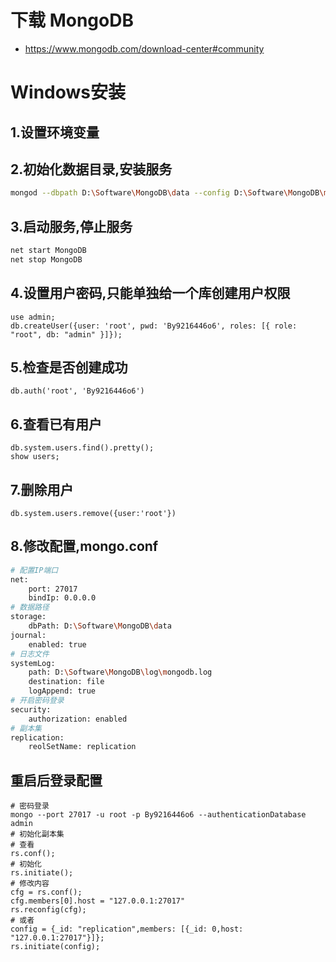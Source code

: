 # 下载 MongoDB
- https://www.mongodb.com/download-center#community

# Windows安装
## 1.设置环境变量
## 2.初始化数据目录,安装服务
```sh
mongod --dbpath D:\Software\MongoDB\data --config D:\Software\MongoDB\mongo.conf --logpath D:\Software\MongoDB\log\mongodb.log --logappend --install --serviceName "MongoDB"
```
## 3.启动服务,停止服务
```sh
net start MongoDB
net stop MongoDB
```
## 4.设置用户密码,只能单独给一个库创建用户权限
```mongojs
use admin;
db.createUser({user: 'root', pwd: 'By9216446o6', roles: [{ role: "root", db: "admin" }]});
```
## 5.检查是否创建成功
```mongojs
db.auth('root', 'By9216446o6')
```
## 6.查看已有用户
```mongojs
db.system.users.find().pretty();
show users;
```
## 7.删除用户
```mongojs
db.system.users.remove({user:'root'})
```
## 8.修改配置,mongo.conf
```sh
# 配置IP端口
net:
	port: 27017
	bindIp: 0.0.0.0
# 数据路径
storage:
	dbPath: D:\Software\MongoDB\data
journal:
	enabled: true
# 日志文件
systemLog:
	path: D:\Software\MongoDB\log\mongodb.log
	destination: file
	logAppend: true
# 开启密码登录
security:
	authorization: enabled
# 副本集
replication:
	reolSetName: replication
```
## 重启后登录配置
```mongojs
# 密码登录
mongo --port 27017 -u root -p By9216446o6 --authenticationDatabase admin
# 初始化副本集
# 查看
rs.conf();
# 初始化
rs.initiate();
# 修改内容
cfg = rs.conf();
cfg.members[0].host = "127.0.0.1:27017"
rs.reconfig(cfg);
# 或者
config = {_id: "replication",members: [{_id: 0,host: "127.0.0.1:27017"}]};
rs.initiate(config);
```